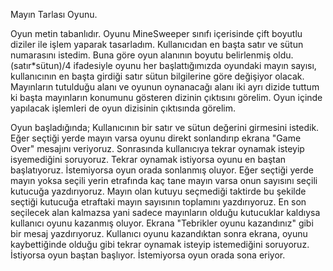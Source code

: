 Mayın Tarlası Oyunu.

Oyun metin tabanlıdır.
Oyunu MineSweeper sınıfı içerisinde çift boyutlu diziler ile işlem yaparak tasarladım. 
Kullanıcıdan en başta satır ve sütun numarasını istedim. Buna göre oyun alanının boyutu belirlenmiş oldu. 
(satır*sütun)/4  ifadesiyle oyunu her başlattığımızda  oyundaki mayın sayısı, kullanıcının en başta girdiği satır sütun bilgilerine göre değişiyor olacak.
Mayınların tutulduğu alanı ve oyunun oynanacağı alanı iki ayrı dizide tuttum ki başta mayınların konumunu gösteren dizinin çıktısını görelim.
Oyun içinde yapılacak işlemleri de oyun dizisinin çıktısında görelim.

Oyun başladığında;
Kullanıcının bir satır ve sütun değerini girmesini istedik. 
Eğer seçtiği yerde mayın varsa oyunu direkt sonlandırıp ekrana "Game Over" mesajını veriyoruz. 
Sonrasında kullanıcıya tekrar oynamak isteyip isyemediğini soruyoruz. Tekrar oynamak istiyorsa oyunu en baştan başlatıyoruz. İstemiyorsa oyun orada sonlanmış oluyor.
Eğer seçtiği yerde mayın yoksa seçili yerin etrafında kaç tane mayın varsa onun sayısını seçili kutucuğa yazdırıyoruz.
Mayın olan kutuyu seçmediği taktirde bu şekilde seçtiği kutucuğa etraftaki mayın sayısının toplamını yazdırıyoruz.
En son seçilecek alan kalmazsa yani sadece mayınların olduğu kutucuklar kaldıysa kullanıcı oyunu kazanmış oluyor. 
Ekrana "Tebrikler oyunu kazandınız" gibi bir mesaj yazdırıyoruz.
Kullanıcı oyunu kazandıktan sonra ekrana, oyunu kaybettiğinde olduğu gibi tekrar oynamak isteyip istemediğini soruyoruz. 
İstiyorsa oyun baştan başlıyor. İstemiyorsa oyun orada sona eriyor.



